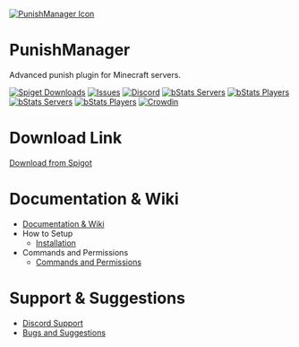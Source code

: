 [![PunishManager Icon](https://imgur.com/MTj0AIR.png)](https://www.spigotmc.org/resources/96062/)

# PunishManager
Advanced punish plugin for Minecraft servers.

[![Spiget Downloads](https://img.shields.io/spiget/downloads/96062)](https://www.spigotmc.org/resources/96062/)
[![Issues](https://img.shields.io/github/issues/mehmet-27/PunishManager.svg)](https://github.com/mehmet-27/PunishManager/issues)
[![Discord](https://img.shields.io/discord/960495095055011841?label=discord&logo=discord)](https://discord.gg/MYjmmEqKvE)
[![bStats Servers](https://img.shields.io/bstats/servers/14913?label=Spigot%20Servers)](https://bstats.org/plugin/bukkit/PunishManager/14913)
[![bStats Players](https://img.shields.io/bstats/players/14913?label=Spigot%20Players)](https://bstats.org/plugin/bukkit/PunishManager/14913)
[![bStats Servers](https://img.shields.io/bstats/servers/14772?label=Bungee%20Servers)](https://bstats.org/plugin/bungeecord/PunishManager/14772)
[![bStats Players](https://img.shields.io/bstats/players/14772?label=Bungee%20Players)](https://bstats.org/plugin/bungeecord/PunishManager/14772)
[![Crowdin](https://badges.crowdin.net/punishmanager/localized.svg)](https://crowdin.com/project/punishmanager)

# Download Link

[Download from Spigot](https://www.spigotmc.org/resources/96062/)

# Documentation & Wiki

* [Documentation & Wiki](https://mehmet27.gitbook.io/punishmanager)
* How to Setup
  * [Installation](https://mehmet27.gitbook.io/punishmanager/how-to-setup/installation)
* Commands and Permissions
  * [Commands and Permissions](https://mehmet27.gitbook.io/punishmanager/general/commands)


# Support & Suggestions

* [Discord Support](https://discord.gg/MYjmmEqKvE)
* [Bugs and Suggestions](https://github.com/mehmet-27/PunishManager/issues)

